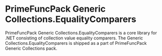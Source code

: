 # PrimeFuncPack Generic Collections.EqualityComparers

PrimeFuncPack Generic Collections.EqualityComparers is a core library for .NET consisting of collection value equality comparers.
The Generic Collections.EqualityComparers is shipped as a part of PrimeFuncPack Generic Collections pack.
